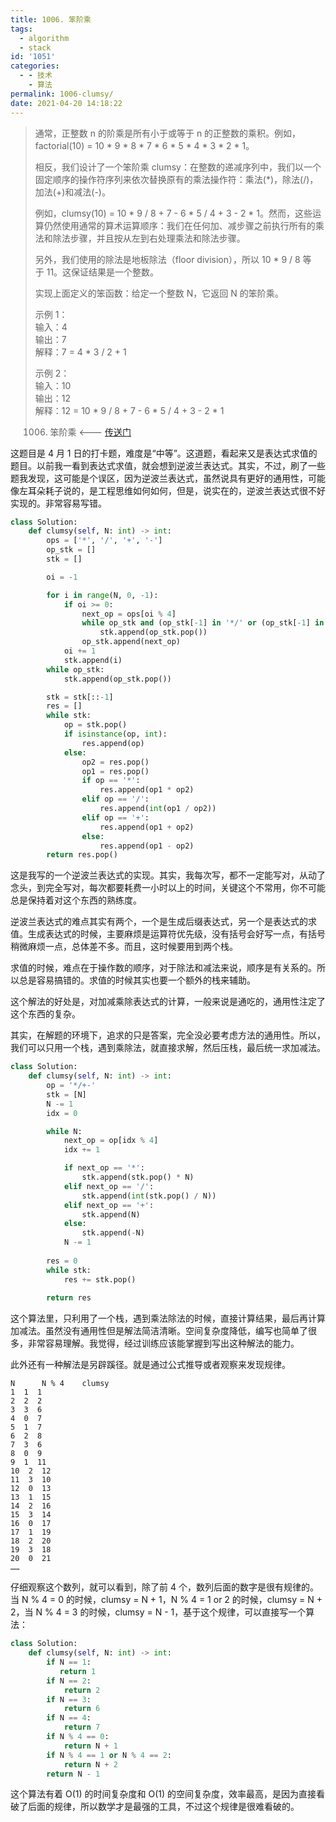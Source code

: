 ```yaml
---
title: 1006. 笨阶乘
tags:
  - algorithm
  - stack
id: '1051'
categories:
  - - 技术
    - 算法
permalink: 1006-clumsy/
date: 2021-04-20 14:18:22
---
```


> 通常，正整数 n 的阶乘是所有小于或等于 n 的正整数的乘积。例如，factorial(10) = 10 * 9 * 8 * 7 * 6 * 5 * 4 * 3 * 2 * 1。
> 
> 相反，我们设计了一个笨阶乘 clumsy：在整数的递减序列中，我们以一个固定顺序的操作符序列来依次替换原有的乘法操作符：乘法(*)，除法(/)，加法(+)和减法(-)。
> 
> 例如，clumsy(10) = 10 * 9 / 8 + 7 - 6 * 5 / 4 + 3 - 2 * 1。然而，这些运算仍然使用通常的算术运算顺序：我们在任何加、减步骤之前执行所有的乘法和除法步骤，并且按从左到右处理乘法和除法步骤。
> 
> 另外，我们使用的除法是地板除法（floor division），所以 10 * 9 / 8 等于 11。这保证结果是一个整数。
> 
> 实现上面定义的笨函数：给定一个整数 N，它返回 N 的笨阶乘。
> 
> 示例 1：  
> 输入：4  
> 输出：7  
> 解释：7 = 4 * 3 / 2 + 1  
> 
> 示例 2：  
> 输入：10  
> 输出：12  
> 解释：12 = 10 * 9 / 8 + 7 - 6 * 5 / 4 + 3 - 2 * 1
> 
> 1006. 笨阶乘 <--- [传送门](https://leetcode-cn.com/problems/clumsy-factorial)
<!-- more -->
这题目是 4 月 1 日的打卡题，难度是“中等”。这道题，看起来又是表达式求值的题目。以前我一看到表达式求值，就会想到逆波兰表达式。其实，不过，刷了一些题我发现，这可能是个误区，因为逆波兰表达式，虽然说具有更好的通用性，可能像左耳朵耗子说的，是工程思维如何如何，但是，说实在的，逆波兰表达式很不好实现的。非常容易写错。

```python
class Solution:
    def clumsy(self, N: int) -> int:
        ops = ['*', '/', '+', '-']
        op_stk = []
        stk = []

        oi = -1

        for i in range(N, 0, -1):
            if oi >= 0:
                next_op = ops[oi % 4]
                while op_stk and (op_stk[-1] in '*/' or (op_stk[-1] in '+-' and next_op in '+-')):
                    stk.append(op_stk.pop())
                op_stk.append(next_op)
            oi += 1
            stk.append(i)
        while op_stk:
            stk.append(op_stk.pop())

        stk = stk[::-1]
        res = []
        while stk:
            op = stk.pop()
            if isinstance(op, int):
                res.append(op)
            else:
                op2 = res.pop()
                op1 = res.pop()
                if op == '*':
                    res.append(op1 * op2)
                elif op == '/':
                    res.append(int(op1 / op2))
                elif op == '+':
                    res.append(op1 + op2)
                else:
                    res.append(op1 - op2)
        return res.pop()
```

这是我写的一个逆波兰表达式的实现。其实，我每次写，都不一定能写对，从动了念头，到完全写对，每次都要耗费一小时以上的时间，关键这个不常用，你不可能总是保持着对这个东西的熟练度。

逆波兰表达式的难点其实有两个，一个是生成后缀表达式，另一个是表达式的求值。生成表达式的时候，主要麻烦是运算符优先级，没有括号会好写一点，有括号稍微麻烦一点，总体差不多。而且，这时候要用到两个栈。

求值的时候，难点在于操作数的顺序，对于除法和减法来说，顺序是有关系的。所以总是容易搞错的。求值的时候其实也要一个额外的栈来辅助。

这个解法的好处是，对加减乘除表达式的计算，一般来说是通吃的，通用性注定了这个东西的复杂。

其实，在解题的环境下，追求的只是答案，完全没必要考虑方法的通用性。所以，我们可以只用一个栈，遇到乘除法，就直接求解，然后压栈，最后统一求加减法。

```python
class Solution:
    def clumsy(self, N: int) -> int:
        op = '*/+-'
        stk = [N]
        N -= 1
        idx = 0

        while N:
            next_op = op[idx % 4]
            idx += 1

            if next_op == '*':
                stk.append(stk.pop() * N)
            elif next_op == '/':
                stk.append(int(stk.pop() / N))
            elif next_op == '+':
                stk.append(N)
            else:
                stk.append(-N)
            N -= 1
        
        res = 0
        while stk:
            res += stk.pop()
        
        return res
```

这个算法里，只利用了一个栈，遇到乘法除法的时候，直接计算结果，最后再计算加减法。虽然没有通用性但是解法简洁清晰。空间复杂度降低，编写也简单了很多，非常容易理解。我觉得，经过训练应该能掌握到写出这种解法的能力。

此外还有一种解法是另辟蹊径。就是通过公式推导或者观察来发现规律。

```generic
N      N % 4    clumsy
1  1  1
2  2  2
3  3  6
4  0  7
5  1  7
6  2  8
7  3  6
8  0  9
9  1  11
10  2  12
11  3  10
12  0  13
13  1  15
14  2  16
15  3  14
16  0  17
17  1  19
18  2  20
19  3  18
20  0  21
……
```

仔细观察这个数列，就可以看到，除了前 4 个，数列后面的数字是很有规律的。当 N % 4 = 0 的时候，clumsy = N + 1，N % 4 = 1 or 2 的时候，clumsy = N + 2，当 N % 4 = 3 的时候，clumsy = N - 1，基于这个规律，可以直接写一个算法：

```python
class Solution:
    def clumsy(self, N: int) -> int:
        if N == 1:
           return 1
        if N == 2:
            return 2
        if N == 3:
            return 6
        if N == 4:
            return 7
        if N % 4 == 0:
            return N + 1
        if N % 4 == 1 or N % 4 == 2:
            return N + 2
        return N - 1 
```

这个算法有着 O(1) 的时间复杂度和 O(1) 的空间复杂度，效率最高，是因为直接看破了后面的规律，所以数学才是最强的工具，不过这个规律是很难看破的。